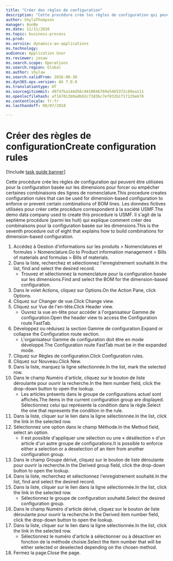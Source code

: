 ```yaml
--- 
title: "Créer des règles de configuration"
description: "Cette procédure crée les règles de configuration qui peuvent être utilisées pour la configuration basée sur les dimensions pour forcer ou empêcher certaines combinaisons des lignes de nomenclature."
author: ShylaThompson
manager: AnnBe
ms.date: 11/11/2016
ms.topic: business-process
ms.prod: 
ms.service: dynamics-ax-applications
ms.technology: 
audience: Application User
ms.reviewer: josaw
ms.search.scope: Operations
ms.search.region: Global
ms.author: shylaw
ms.search.validFrom: 2016-06-30
ms.dyn365.ops.version: AX 7.0.0
ms.translationtype: HT
ms.sourcegitcommit: d9747ba144d56c9410846769e5465372c89ea111
ms.openlocfilehash: af167013b9adb92c73d3bc7ef832b1f17129e678
ms.contentlocale: fr-fr
ms.lasthandoff: 08/07/2018

---
```

# <a name="create-configuration-rules"></a><span data-ttu-id="8deeb-103">Créer des règles de configuration</span><span class="sxs-lookup"><span data-stu-id="8deeb-103">Create configuration rules</span></span>

[!include [task guide banner](../../includes/task-guide-banner.md)]

<span data-ttu-id="8deeb-104">Cette procédure crée les règles de configuration qui peuvent être utilisées pour la configuration basée sur les dimensions pour forcer ou empêcher certaines combinaisons des lignes de nomenclature.</span><span class="sxs-lookup"><span data-stu-id="8deeb-104">This procedure creates configuration rules that can be used for dimension-based configuration to enforce or prevent certain combinations of BOM lines.</span></span> <span data-ttu-id="8deeb-105">Les données fictives utilisées pour créer cette procédure correspondent à la société USMF.</span><span class="sxs-lookup"><span data-stu-id="8deeb-105">The demo data company used to create this procedure is USMF.</span></span> <span data-ttu-id="8deeb-106">Il s'agit de la septième procédure (parmi les huit) qui explique comment créer des combinaisons pour la configuration basée sur les dimensions.</span><span class="sxs-lookup"><span data-stu-id="8deeb-106">This is the seventh procedure out of eight that explains how to build combinations for dimension-based configuration.</span></span>

1. <span data-ttu-id="8deeb-107">Accédez à Gestion d'informations sur les produits > Nomenclatures et formules > Nomenclature.</span><span class="sxs-lookup"><span data-stu-id="8deeb-107">Go to Product information management > Bills of materials and formulas > Bills of materials.</span></span>
2. <span data-ttu-id="8deeb-108">Dans la liste, recherchez et sélectionnez l'enregistrement souhaité.</span><span class="sxs-lookup"><span data-stu-id="8deeb-108">In the list, find and select the desired record.</span></span>
    * <span data-ttu-id="8deeb-109">Trouvez et sélectionnez la nomenclature pour la configuration basée sur les dimensions.</span><span class="sxs-lookup"><span data-stu-id="8deeb-109">Find and select the BOM for the dimension-based configuration.</span></span>  
3. <span data-ttu-id="8deeb-110">Dans le volet Actions, cliquez sur Options.</span><span class="sxs-lookup"><span data-stu-id="8deeb-110">On the Action Pane, click Options.</span></span>
4. <span data-ttu-id="8deeb-111">Cliquez sur Changer de vue.</span><span class="sxs-lookup"><span data-stu-id="8deeb-111">Click Change view.</span></span>
5. <span data-ttu-id="8deeb-112">Cliquez sur Vue de l'en-tête.</span><span class="sxs-lookup"><span data-stu-id="8deeb-112">Click Header view.</span></span>
    * <span data-ttu-id="8deeb-113">Ouvrez la vue en-tête pour accéder à l'organisateur Gamme de configuration.</span><span class="sxs-lookup"><span data-stu-id="8deeb-113">Open the header view to access the Configuration route FastTab.</span></span>  
6. <span data-ttu-id="8deeb-114">Développez ou réduisez la section Gamme de configuration.</span><span class="sxs-lookup"><span data-stu-id="8deeb-114">Expand or collapse the Configuration route section.</span></span>
    * <span data-ttu-id="8deeb-115">L'organisateur Gamme de configuration doit être en mode développé.</span><span class="sxs-lookup"><span data-stu-id="8deeb-115">The Configuration route FastTab must be in the expanded mode.</span></span>  
7. <span data-ttu-id="8deeb-116">Cliquez sur Règles de configuration.</span><span class="sxs-lookup"><span data-stu-id="8deeb-116">Click Configuration rules.</span></span>
8. <span data-ttu-id="8deeb-117">Cliquez sur Nouveau.</span><span class="sxs-lookup"><span data-stu-id="8deeb-117">Click New.</span></span>
9. <span data-ttu-id="8deeb-118">Dans la liste, marquez la ligne sélectionnée.</span><span class="sxs-lookup"><span data-stu-id="8deeb-118">In the list, mark the selected row.</span></span>
10. <span data-ttu-id="8deeb-119">Dans le champ Numéro d'article, cliquez sur le bouton de liste déroulante pour ouvrir la recherche.</span><span class="sxs-lookup"><span data-stu-id="8deeb-119">In the Item number field, click the drop-down button to open the lookup.</span></span>
    * <span data-ttu-id="8deeb-120">Les articles présents dans le groupe de configurations actuel sont affichés.</span><span class="sxs-lookup"><span data-stu-id="8deeb-120">The items in the current configuration group are displayed.</span></span> <span data-ttu-id="8deeb-121">Sélectionnez celui qui représente la condition dans la règle.</span><span class="sxs-lookup"><span data-stu-id="8deeb-121">Select the one that represents the condition in the rule.</span></span>  
11. <span data-ttu-id="8deeb-122">Dans la liste, cliquer sur le lien dans la ligne sélectionnée.</span><span class="sxs-lookup"><span data-stu-id="8deeb-122">In the list, click the link in the selected row.</span></span>
12. <span data-ttu-id="8deeb-123">Sélectionnez une option dans le champ Méthode.</span><span class="sxs-lookup"><span data-stu-id="8deeb-123">In the Method field, select an option.</span></span>
    * <span data-ttu-id="8deeb-124">Il est possible d'appliquer une sélection ou une « désélection » d'un article d'un autre groupe de configurations.</span><span class="sxs-lookup"><span data-stu-id="8deeb-124">It is possible to enforce either a selection or a deselection of an item from another configuration group.</span></span>  
13. <span data-ttu-id="8deeb-125">Dans le champ Groupe dérivé, cliquez sur le bouton de liste déroulante pour ouvrir la recherche.</span><span class="sxs-lookup"><span data-stu-id="8deeb-125">In the Derived group field, click the drop-down button to open the lookup.</span></span>
14. <span data-ttu-id="8deeb-126">Dans la liste, recherchez et sélectionnez l'enregistrement souhaité.</span><span class="sxs-lookup"><span data-stu-id="8deeb-126">In the list, find and select the desired record.</span></span>
15. <span data-ttu-id="8deeb-127">Dans la liste, cliquer sur le lien dans la ligne sélectionnée.</span><span class="sxs-lookup"><span data-stu-id="8deeb-127">In the list, click the link in the selected row.</span></span>
    * <span data-ttu-id="8deeb-128">Sélectionnez le groupe de configuration souhaité.</span><span class="sxs-lookup"><span data-stu-id="8deeb-128">Select the desired configuration group.</span></span>  
16. <span data-ttu-id="8deeb-129">Dans le champ Numéro d'article dérivé, cliquez sur le bouton de liste déroulante pour ouvrir la recherche.</span><span class="sxs-lookup"><span data-stu-id="8deeb-129">In the Derived item number field, click the drop-down button to open the lookup.</span></span>
17. <span data-ttu-id="8deeb-130">Dans la liste, cliquer sur le lien dans la ligne sélectionnée.</span><span class="sxs-lookup"><span data-stu-id="8deeb-130">In the list, click the link in the selected row.</span></span>
    * <span data-ttu-id="8deeb-131">Sélectionnez le numéro d'article à sélectionner ou à désactiver en fonction de la méthode choisie.</span><span class="sxs-lookup"><span data-stu-id="8deeb-131">Select the item number that will be either selected or deselected depending on the chosen method.</span></span>  
18. <span data-ttu-id="8deeb-132">Fermez la page.</span><span class="sxs-lookup"><span data-stu-id="8deeb-132">Close the page.</span></span>


